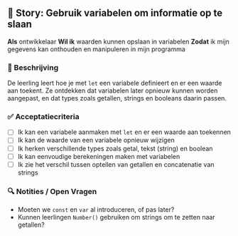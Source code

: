 ## 🧩 Story: Gebruik variabelen om informatie op te slaan

**Als** ontwikkelaar
**Wil ik** waarden kunnen opslaan in variabelen
**Zodat** ik mijn gegevens kan onthouden en manipuleren in mijn programma

### 📝 Beschrijving

De leerling leert hoe je met `let` een variabele definieert en er een waarde aan toekent. Ze ontdekken dat variabelen later opnieuw kunnen worden aangepast, en dat types zoals getallen, strings en booleans daarin passen.

### ✅ Acceptatiecriteria

* [ ] Ik kan een variabele aanmaken met `let` en er een waarde aan toekennen
* [ ] Ik kan de waarde van een variabele opnieuw wijzigen
* [ ] Ik herken verschillende types zoals getal, tekst (string) en boolean
* [ ] Ik kan eenvoudige berekeningen maken met variabelen
* [ ] Ik zie het verschil tussen optellen van getallen en concatenatie van strings

### 🔍 Notities / Open Vragen

* Moeten we `const` en `var` al introduceren, of pas later?
* Kunnen leerlingen `Number()` gebruiken om strings om te zetten naar getallen?